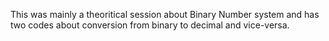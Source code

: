 This was mainly a theoritical session about Binary Number system and has two codes about conversion from binary to decimal and vice-versa.